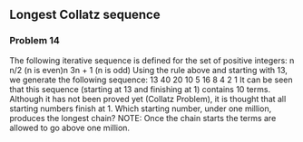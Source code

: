 ## Longest Collatz sequence
### Problem 14

The following iterative sequence is defined for the set of positive integers:
n n/2 (n is even)n  3n + 1 (n is odd)
Using the rule above and starting with 13, we generate the following sequence:
13  40  20  10  5  16  8  4  2  1
It can be seen that this sequence (starting at 13 and finishing at 1) contains 10 terms. Although it has not been proved yet (Collatz Problem), it is thought that all starting numbers finish at 1.
Which starting number, under one million, produces the longest chain?
NOTE: Once the chain starts the terms are allowed to go above one million.

